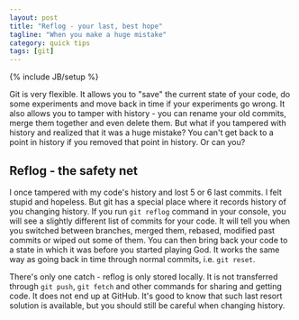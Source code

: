 ```yaml
---
layout: post
title: "Reflog - your last, best hope"
tagline: "When you make a huge mistake"
category: quick tips
tags: [git]
---
```

{% include JB/setup %}

Git is very flexible. It allows you to "save" the current state of your code, do
some experiments and move back in time if your experiments go wrong. It also
allows you to tamper with history - you can rename your old commits, merge them
together and even delete them. But what if you tampered with history and
realized that it was a huge mistake? You can't get back to a point in history
if you removed that point in history. Or can you?
<!--break-->

<h2>Reflog - the safety net</h2>

I once tampered with my code's history and lost 5 or 6 last commits. I felt
stupid and hopeless. But git has a special place where it records history of you
changing history. If you run ```git reflog``` command in your console, you will
see a slightly different list of commits for your code. It will tell you when
you switched between branches, merged them, rebased, modified past commits or
wiped out some of them. You can then bring back your code to a state in which it
was before you started playing God. It works the same way as going back in time
through normal commits, i.e. ```git reset```.

There's only one catch - reflog is only stored locally. It is not transferred
through ```git push```, ```git fetch``` and other commands for sharing and
getting code. It does not end up at GitHub. It's good to know that such last
resort solution is available, but you should still be careful when changing
history.
